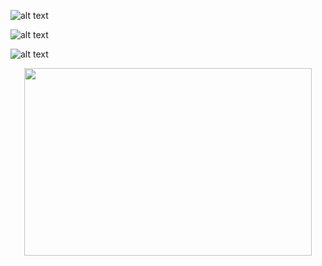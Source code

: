 ![alt text](https://images.gr-assets.com/polls/1380398422p7/91309.jpg)

![alt text](https://images-na.ssl-images-amazon.com/images/I/91z2qkJKyIL.jpg)

![alt text](https://storage.googleapis.com/universe-of-marissa-meyer-production/uploads/images/lunarchroniclesboxedsetTP.width-400.png)

<p align="center">
  <img width="460" height="300" src="https://images.gr-assets.com/polls/1380398422p7/91309.jpg">
</p>

